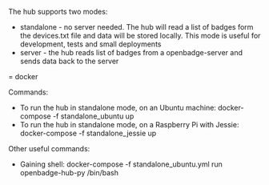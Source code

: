 The hub supports two modes:
* standalone - no server needed. The hub will read a list of badges form the devices.txt file and data will be stored locally. This mode is useful for development, tests and small deployments
* server - the hub reads list of badges from a openbadge-server and sends data back to the server

= docker

Commands:
* To run the hub in standalone mode, on an Ubuntu machine: docker-compose -f standalone_ubuntu up
* To run the hub in standalone mode, on a Raspberry Pi with Jessie: docker-compose -f standalone_jessie up

Other useful commands:
* Gaining shell:  docker-compose -f standalone_ubuntu.yml run openbadge-hub-py /bin/bash

